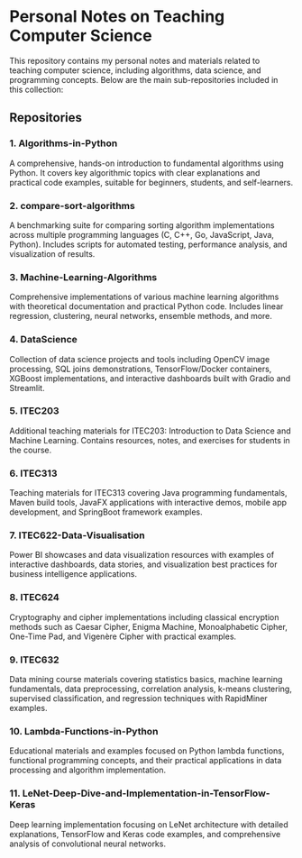 # Personal Notes on Teaching Computer Science

This repository contains my personal notes and materials related to teaching computer science, including algorithms, data science, and programming concepts. Below are the main sub-repositories included in this collection:

## Repositories

### 1. Algorithms-in-Python

A comprehensive, hands-on introduction to fundamental algorithms using Python. It covers key algorithmic topics with clear explanations and practical code examples, suitable for beginners, students, and self-learners.

### 2. compare-sort-algorithms

A benchmarking suite for comparing sorting algorithm implementations across multiple programming languages (C, C++, Go, JavaScript, Java, Python). Includes scripts for automated testing, performance analysis, and visualization of results.

### 3. Machine-Learning-Algorithms

Comprehensive implementations of various machine learning algorithms with theoretical documentation and practical Python code. Includes linear regression, clustering, neural networks, ensemble methods, and more.

### 4. DataScience

Collection of data science projects and tools including OpenCV image processing, SQL joins demonstrations, TensorFlow/Docker containers, XGBoost implementations, and interactive dashboards built with Gradio and Streamlit.

### 5. ITEC203

Additional teaching materials for ITEC203: Introduction to Data Science and Machine Learning. Contains resources, notes, and exercises for students in the course.

### 6. ITEC313

Teaching materials for ITEC313 covering Java programming fundamentals, Maven build tools, JavaFX applications with interactive demos, mobile app development, and SpringBoot framework examples.

### 7. ITEC622-Data-Visualisation

Power BI showcases and data visualization resources with examples of interactive dashboards, data stories, and visualization best practices for business intelligence applications.

### 8. ITEC624

Cryptography and cipher implementations including classical encryption methods such as Caesar Cipher, Enigma Machine, Monoalphabetic Cipher, One-Time Pad, and Vigenère Cipher with practical examples.

### 9. ITEC632

Data mining course materials covering statistics basics, machine learning fundamentals, data preprocessing, correlation analysis, k-means clustering, supervised classification, and regression techniques with RapidMiner examples.

### 10. Lambda-Functions-in-Python

Educational materials and examples focused on Python lambda functions, functional programming concepts, and their practical applications in data processing and algorithm implementation.

### 11. LeNet-Deep-Dive-and-Implementation-in-TensorFlow-Keras

Deep learning implementation focusing on LeNet architecture with detailed explanations, TensorFlow and Keras code examples, and comprehensive analysis of convolutional neural networks.
